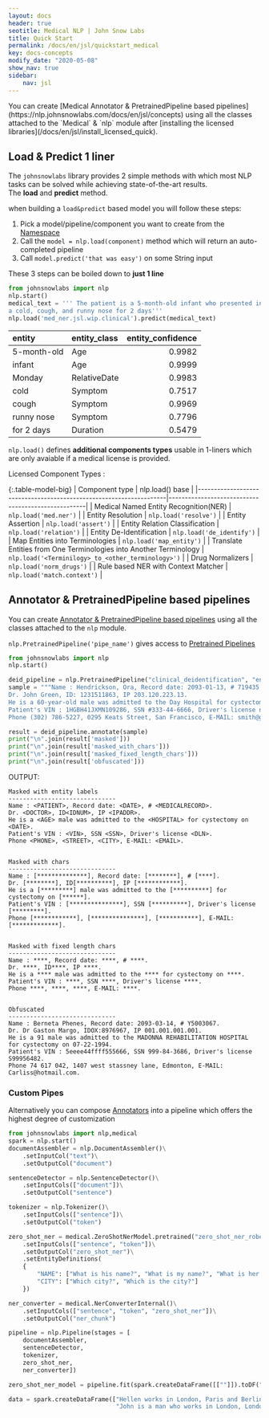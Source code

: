 ```yaml
---
layout: docs
header: true
seotitle: Medical NLP | John Snow Labs
title: Quick Start
permalink: /docs/en/jsl/quickstart_medical
key: docs-concepts
modify_date: "2020-05-08"
show_nav: true
sidebar:
    nav: jsl
---
```


<div class="main-docs" markdown="1"><div class="h3-box" markdown="1">
You can create [Medical Annotator & PretrainedPipeline based pipelines](https://nlp.johnsnowlabs.com/docs/en/jsl/concepts) using all the classes 
attached to the `Medical` & `nlp` module after [installing the licensed libraries](/docs/en/jsl/install_licensed_quick).

## Load & Predict 1 liner

The `johnsnowlabs` library provides 2 simple methods with which most NLP tasks can be solved while achieving state-of-the-art
results.   
The **load** and **predict** method.

when building a `load&predict` based model you will follow these steps:

1. Pick a model/pipeline/component you want to create from the [Namespace](/docs/en/jsl/namespace)
2. Call the `model = nlp.load(component)` method which will return an auto-completed pipeline 
3. Call `model.predict('that was easy')` on some String input

These 3 steps can be boiled down to **just 1 line**

```python
from johnsnowlabs import nlp
nlp.start()
medical_text = ''' The patient is a 5-month-old infant who presented initially on Monday with
a cold, cough, and runny nose for 2 days'''
nlp.load('med_ner.jsl.wip.clinical').predict(medical_text)

```

| entity      | entity_class | entity_confidence |
|:------------|:-------------|------------------:|
| 5-month-old | Age          |            0.9982 |
| infant      | Age          |            0.9999 |
| Monday      | RelativeDate |            0.9983 |
| cold        | Symptom      |            0.7517 |
| cough       | Symptom      |            0.9969 |
| runny nose  | Symptom      |            0.7796 |
| for 2 days  | Duration     |            0.5479 |



</div><div class="h3-box" markdown="1">


`nlp.load()` defines **additional components types** usable in 1-liners which are only avaiable if a medical license is provided.     

</div><div class="h3-box" markdown="1">

Licensed Component Types :

{:.table-model-big}
| Component type                                                     | nlp.load() base                                    |
|--------------------------------------------------------------------|----------------------------------------------------|
| Medical Named Entity Recognition(NER)                              | `nlp.load('med.ner')`                              |
| Entity Resolution                                                  | `nlp.load('resolve')`                              |
| Entity Assertion                                                   | `nlp.load('assert')`                               |
| Entity Relation Classification                                     | `nlp.load('relation')`                             |
| Entity De-Identification                                           | `nlp.load('de_identify')`                          |
| Map Entities into Terminologies                                    | `nlp.load('map_entity')`                           |
| Translate Entities from One Terminologies into Another Terminology | `nlp.load('<Terminilogy>_to_<other_terminology>')` |
| Drug Normalizers                                                   | `nlp.load('norm_drugs')`                           |
| Rule based NER with Context Matcher                                | `nlp.load('match.context')`                        |


## Annotator & PretrainedPipeline based pipelines
You can create [Annotator & PretrainedPipeline based pipelines](https://nlp.johnsnowlabs.com/docs/en/jsl/concepts) using all the classes 
attached to the `nlp` module.


`nlp.PretrainedPipeline('pipe_name')` gives access to [Pretrained Pipelines](https://nlp.johnsnowlabs.com/models?type=pipeline)

```python
from johnsnowlabs import nlp
nlp.start()

deid_pipeline = nlp.PretrainedPipeline("clinical_deidentification", "en", "clinical/models")
sample = """Name : Hendrickson, Ora, Record date: 2093-01-13, # 719435.
Dr. John Green, ID: 1231511863, IP 203.120.223.13.
He is a 60-year-old male was admitted to the Day Hospital for cystectomy on 01/13/93.
Patient's VIN : 1HGBH41JXMN109286, SSN #333-44-6666, Driver's license no:A334455B.
Phone (302) 786-5227, 0295 Keats Street, San Francisco, E-MAIL: smith@gmail.com."""

result = deid_pipeline.annotate(sample)
print("\n".join(result['masked']))
print("\n".join(result['masked_with_chars']))
print("\n".join(result['masked_fixed_length_chars']))
print("\n".join(result['obfuscated']))

```
OUTPUT:
```shell
Masked with entity labels
------------------------------
Name : <PATIENT>, Record date: <DATE>, # <MEDICALRECORD>.
Dr. <DOCTOR>, ID<IDNUM>, IP <IPADDR>.
He is a <AGE> male was admitted to the <HOSPITAL> for cystectomy on <DATE>.
Patient's VIN : <VIN>, SSN <SSN>, Driver's license <DLN>.
Phone <PHONE>, <STREET>, <CITY>, E-MAIL: <EMAIL>.


Masked with chars
------------------------------
Name : [**************], Record date: [********], # [****].
Dr. [********], ID[**********], IP [************].
He is a [*********] male was admitted to the [**********] for cystectomy on [******].
Patient's VIN : [***************], SSN [**********], Driver's license [*********].
Phone [************], [***************], [***********], E-MAIL: [*************].


Masked with fixed length chars
------------------------------
Name : ****, Record date: ****, # ****.
Dr. ****, ID****, IP ****.
He is a **** male was admitted to the **** for cystectomy on ****.
Patient's VIN : ****, SSN ****, Driver's license ****.
Phone ****, ****, ****, E-MAIL: ****.


Obfuscated
------------------------------
Name : Berneta Phenes, Record date: 2093-03-14, # Y5003067.
Dr. Dr Gaston Margo, IDOX:8976967, IP 001.001.001.001.
He is a 91 male was admitted to the MADONNA REHABILITATION HOSPITAL for cystectomy on 07-22-1994.
Patient's VIN : 5eeee44ffff555666, SSN 999-84-3686, Driver's license S99956482.
Phone 74 617 042, 1407 west stassney lane, Edmonton, E-MAIL: Carliss@hotmail.com.

```



### Custom Pipes
Alternatively you can compose [Annotators](https://nlp.johnsnowlabs.com/docs/en/jsl/annotators) into a pipeline which offers the highest degree of customization 
```python
from johnsnowlabs import nlp,medical
spark = nlp.start()
documentAssembler = nlp.DocumentAssembler()\
    .setInputCol("text")\
    .setOutputCol("document")

sentenceDetector = nlp.SentenceDetector()\
    .setInputCols(["document"])\
    .setOutputCol("sentence")

tokenizer = nlp.Tokenizer()\
    .setInputCols(["sentence"])\
    .setOutputCol("token")

zero_shot_ner = medical.ZeroShotNerModel.pretrained("zero_shot_ner_roberta", "en", "clincial/models")\
    .setInputCols(["sentence", "token"])\
    .setOutputCol("zero_shot_ner")\
    .setEntityDefinitions(
    {
        "NAME": ["What is his name?", "What is my name?", "What is her name?"],
        "CITY": ["Which city?", "Which is the city?"]
    })

ner_converter = medical.NerConverterInternal()\
    .setInputCols(["sentence", "token", "zero_shot_ner"])\
    .setOutputCol("ner_chunk")

pipeline = nlp.Pipeline(stages = [
    documentAssembler,
    sentenceDetector,
    tokenizer,
    zero_shot_ner,
    ner_converter])

zero_shot_ner_model = pipeline.fit(spark.createDataFrame([[""]]).toDF("text"))

data = spark.createDataFrame(["Hellen works in London, Paris and Berlin. My name is Clara, I live in New York and Hellen lives in Paris.",
                              "John is a man who works in London, London and London."], nlp.StringType()).toDF("text")

```



[//]: # (</div><div class="h3-box" markdown="1">)



[//]: # ()
[//]: # ()
[//]: # (## Specify language for an action)

[//]: # ()
[//]: # ()
[//]: # (### Print all supported languages)

[//]: # ()
[//]: # ()
[//]: # (Any of these are partial NLU references which can be prefixed to a request to specify a language)

[//]: # ()
[//]: # ()
[//]: # (```python)

[//]: # ()
[//]: # (nlp.languages&#40;&#41;)

[//]: # ()
[//]: # (```)

[//]: # ()
[//]: # ()
[//]: # (</div><div class="h3-box" markdown="1">)

[//]: # ()
[//]: # ()
[//]: # (### Print every component for one specific language)

[//]: # ()
[//]: # ()
[//]: # (These are complete NLU references and can be passed to the nlp.load&#40;&#41; method right away)

[//]: # ()
[//]: # ()
[//]: # (```python)

[//]: # ()
[//]: # (# Print every German NLU component)

[//]: # ()
[//]: # (nlp.print_components&#40;lang='de'&#41;)

[//]: # ()
[//]: # (```)

[//]: # ()
[//]: # ()
[//]: # (</div><div class="h3-box" markdown="1">)

[//]: # ()
[//]: # ()
[//]: # (### Print every model for an action)

[//]: # ()
[//]: # ()
[//]: # (These are complete NLU references and can be passed to the nlp.load&#40;&#41; method right away)

[//]: # ()
[//]: # ()
[//]: # (```python)

[//]: # ()
[//]: # (# Print every lemmatizer for every language)

[//]: # ()
[//]: # (nlp.print_components&#40;action='lemma'&#41;)

[//]: # ()
[//]: # (```)

[//]: # ()
[//]: # ()
[//]: # (</div><div class="h3-box" markdown="1">)

[//]: # ()
[//]: # ()
[//]: # (### Print every model kind for an action and a language)

[//]: # ()
[//]: # ()
[//]: # (These are complete NLU references and can be passed to the nlp.load&#40;&#41; method right away)

[//]: # ()
[//]: # ()
[//]: # (```python)

[//]: # ()
[//]: # (# Print all english classifiers)

[//]: # ()
[//]: # (nlp.print_components&#40;lang='en', action='classify'&#41;)

[//]: # ()
[//]: # (```)

[//]: # ()
[//]: # ()
[//]: # (</div><div class="h3-box" markdown="1">)

[//]: # ()
[//]: # ()
[//]: # (### Print the entire NLU spellbook offering)

[//]: # ()
[//]: # ()
[//]: # (These are complete NLU references and can be passed to the nlp.load&#40;&#41; method right away)

[//]: # ()
[//]: # ()
[//]: # (```python)

[//]: # ()
[//]: # (nlp.print_components&#40;&#41;)

[//]: # ()
[//]: # (```)

</div></div>